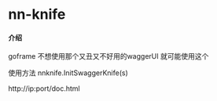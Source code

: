 # nn-knife

#### 介绍

goframe 不想使用那个又丑又不好用的waggerUI 就可能使用这个

使用方法
nnknife.InitSwaggerKnife(s)

http://ip:port/doc.html



